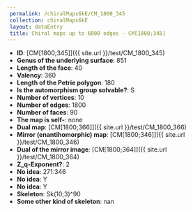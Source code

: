 ```yaml
--- 
 permalink: /chiralMaps6kE/CM_1800_345 
 collection: chiralMaps6kE
 layout: dataEntry
 title: Chiral maps up to 6000 edges - CM[1800;345]
---
```


- **ID**: [CM[1800;345]]({{ site.url }}/test/CM_1800_345)
- **Genus of the underlying surface**: 851
- **Length of the face**: 40
- **Valency**: 360
- **Length of the Petrie polygon**: 180
- **Is the automorphism group solvable?**: S
- **Number of vertices**: 10
- **Number of edges**: 1800
- **Number of faces**: 90
- **The map is self-**: none
- **Dual map**: [CM[1800;366]]({{ site.url }}/test/CM_1800_366)
- **Mirror (enantihomorphic) map**: [CM[1800;346]]({{ site.url }}/test/CM_1800_346)
- **Dual of the mirror image**: [CM[1800;364]]({{ site.url }}/test/CM_1800_364)
- **Z_q-Exponent?**: 2
- **No idea**:  271:346
- **No idea**: Y
- **No idea**: Y
- **Skeleton**: Sk(10;3)^90
- **Some other kind of skeleton**: nan
